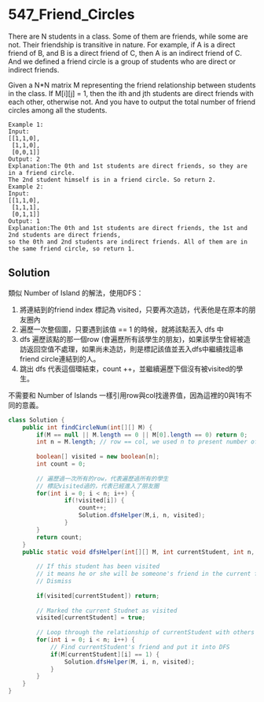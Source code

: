 # 547_Friend_Circles

There are N students in a class. Some of them are friends, while some are not. Their friendship is transitive in nature. For example, if A is a direct friend of B, and B is a direct friend of C, then A is an indirect friend of C. And we defined a friend circle is a group of students who are direct or indirect friends.

Given a N*N matrix M representing the friend relationship between students in the class. If M[i][j] = 1, then the ith and jth students are direct friends with each other, otherwise not. And you have to output the total number of friend circles among all the students.

```
Example 1:
Input: 
[[1,1,0],
 [1,1,0],
 [0,0,1]]
Output: 2
Explanation:The 0th and 1st students are direct friends, so they are in a friend circle. 
The 2nd student himself is in a friend circle. So return 2.
Example 2:
Input: 
[[1,1,0],
 [1,1,1],
 [0,1,1]]
Output: 1
Explanation:The 0th and 1st students are direct friends, the 1st and 2nd students are direct friends, 
so the 0th and 2nd students are indirect friends. All of them are in the same friend circle, so return 1.
```

## Solution

類似 Number of Island 的解法，使用DFS：

1. 將連結到的friend index 標記為 visited，只要再次造訪，代表他是在原本的朋友圈內
2. 遍歷一次整個圖，只要遇到該值 == 1 的時候，就將該點丟入 dfs 中
3. dfs 遍歷該點的那一個row (會遍歷所有該學生的朋友)，如果該學生曾經被造訪返回空值不處理，如果尚未造訪，則是標記該值並丟入dfs中繼續找這串friend circle連結到的人。
4. 跳出 dfs 代表這個環結束，count ++，並繼續遍歷下個沒有被visited的學生。

不需要和 Number of Islands 一樣引用row與col找邊界值，因為這裡的0與1有不同的意義。

```java
class Solution {
    public int findCircleNum(int[][] M) {
        if(M == null || M.length == 0 || M[0].length == 0) return 0;
        int n = M.length; // row == col, we used n to present number of students
        
        boolean[] visited = new boolean[n];
        int count = 0;
        
        // 遍歷過一次所有的row，代表遍歷過所有的學生
        // 標記visited過的，代表已經進入了朋友圈
        for(int i = 0; i < n; i++) {
                if(!visited[i]) {
                    count++;
                    Solution.dfsHelper(M,i, n, visited);
                }
        }
        return count;
    }
    public static void dfsHelper(int[][] M, int currentStudent, int n, boolean[] visited) {
        
        // If this student has been visited
        // it means he or she will be someone's friend in the current friend circle
        // Dismiss
        
        if(visited[currentStudent]) return;
        
        // Marked the current Studnet as visited
        visited[currentStudent] = true;
        
        // Loop through the relationship of currentStudent with others
        for(int i = 0; i < n; i++) {
            // Find currentStudent's friend and put it into DFS
            if(M[currentStudent][i] == 1) {
                Solution.dfsHelper(M, i, n, visited);
            }
        }
    }
}
```